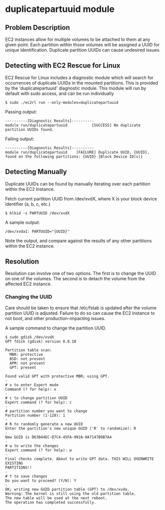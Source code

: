 # duplicatepartuuid module

## Problem Description

EC2 instances allow for multiple volumes to be attached to them at any given point. Each partition within those volumes will be assigned a UUID for unique identification.  Duplicate partition UUIDs can cause undesired issues.

## Detecting with EC2 Rescue for Linux

EC2 Rescue for Linux includes a diagnostic module which will search for occurrences of duplicate UUIDs in the mounted partitions.  This is provided by the 'duplicatepartuuid' diagnostic module.  This module will run by default with sudo access, and can be run individually

```commandline
$ sudo ./ec2rl run --only-modules=duplicatepartuuid
```

Passing output:

```commandline
----------[Diagnostic Results]----------
module run/duplicatepartuuid           [SUCCESS] No duplicate partition UUIDs found.
```

Failing output:

```commandline
----------[Diagnostic Results]----------
module run/duplicatepartuuid    [FAILURE] Duplicate UUID, {UUID}, found on the following partitions: {UUID} {Block Device ID(s)}
```

## Detecting Manually

Duplicate UUIDs can be found by manually iterating over each partition within the EC2 Instance.

Fetch current partition UUID from /dev/xvdX, where X is your block device identifier (a, b, c, etc.)

```commandline
$ blkid -s PARTUUID /dev/xvdX
```

A sample output:

```commandline
/dev/xvda1: PARTUUID="{UUID}"
```

Note the output, and compare against the results of any other partitions within the EC2 instance.

## Resolution

Resolution can involve one of two options. The first is to change the UUID on one of the volumes. The second is to detach the volume from the affected EC2 instance.

### Changing the UUID

Care should be taken to ensure that /etc/fstab is updated after the volume partition UUID is adjusted. Failure to do so can cause the EC2 instance to not boot, and other production-impacting issues.

A sample command to change the partition UUID.

```commandline
$ sudo gdisk /dev/xvdX
GPT fdisk (gdisk) version 0.8.10

Partition table scan:
  MBR: protective
  BSD: not present
  APM: not present
  GPT: present

Found valid GPT with protective MBR; using GPT.
-
# x to enter Expert mode
Command (? for help): x
-
# c to change partition UUID
Expert command (? for help): c
-
# partition number you want to change
Partition number (1-128): 1
-
# R to randomly generate a new UUID
Enter the partition's new unique GUID ('R' to randomize): R
-
New GUID is D63B44EC-D7C4-45FA-992A-0A7147B9B7A4
-
# w to write the changes
Expert command (? for help): w
-
Final checks complete. About to write GPT data. THIS WILL OVERWRITE EXISTING
PARTITIONS!!
-
# Y to save changes
Do you want to proceed? (Y/N): Y
-
OK; writing new GUID partition table (GPT) to /dev/xvda.
Warning: The kernel is still using the old partition table.
The new table will be used at the next reboot.
The operation has completed successfully.
```
